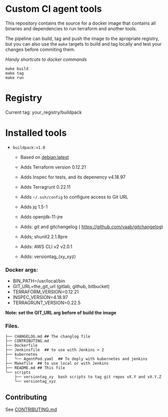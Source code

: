 # Custom CI agent  tools

This repository contains the source for a docker image that contains all binaries and dependencies to run terraform and another tools.

The pipeline can build, tag and push the image to the apropriate registry, but you can also use the `make` targets to build and tag locally and test your changes before commiting them.

*Handy shortcuts to docker commands*

```
make build
make tag
make run
```

# Registry

  Current tag:
    your_registry/buildpack

# Installed tools

- `buildpack:v1.0`
  
  - Based on [debian:latest](https://dockerhub/debian)
  
  - Adds Terraform version 0.12.21
  
  - Adds Inspec for tests, and its depenency v4.18.97
  
  - Adds Terragrunt 0.22.11
  
  - Adds `~/.ssh/config` to configure access to Git URL
  
  - Adds jq 1.5-1
  
  - Adds openjdk-11-jre
  
  - Adds: git and gitchangelog ( https://github.com/vaab/gitchangelog)
  
  - Adds; shunit2  2.1.8pre
  
  - Adds: AWS CLI v2 v2.0.1
  
  - Adds: versiontag_(xy_xyz)  
  

### Docker args:

- BIN_PATH=/usr/local/bin
- GIT_URL=the_git_url (gitlab, github, bitbucket)  
- TERRAFORM_VERSION=0.12.21
- INSPEC_VERSION=4.18.97
- TERRAGRUNT_VERSION=0.22.5

**Note: set the GIT_URL arg before of  build  the image** 

### Files.

```
├── CHANGELOG.md ## The changlog file
├── CONTRIBUTING.md
├── Dockerfile
├── Jenkinsfile  ## to use with Jenkins > 2 
├── kubernetes
│   └── AgentPod.yaml  ## To deply with kubernetes and jenkins
├── Makefile  ## to use local or with Jenkins
├── README.md ## This file
└── scripts
    ├── versiontag_xy  bash scripts to tag git repos vX.Y and vX.Y.Z
    └── versiontag_xyz
```



## Contributing

See [CONTRIBUTING.md](CONTRIBUTING.md)

